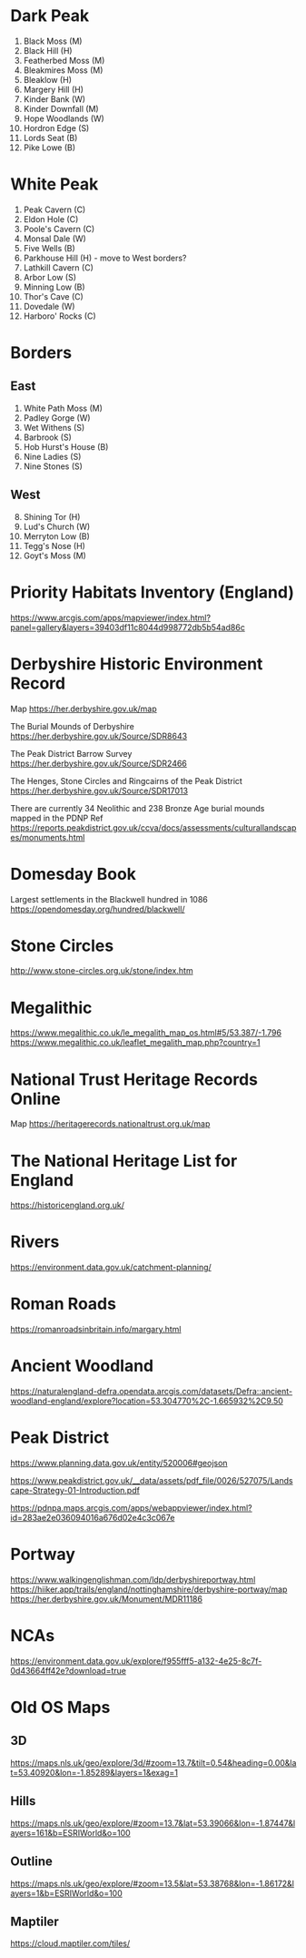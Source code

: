 # Dark Peak
1. Black Moss (M)
2. Black Hill (H)
3. Featherbed Moss (M)
4. Bleakmires Moss (M)
5. Bleaklow (H)
6. Margery Hill (H)
7. Kinder Bank (W)
8. Kinder Downfall (M)
9. Hope Woodlands (W)
10. Hordron Edge (S)
11. Lords Seat (B)
12. Pike Lowe (B)

# White Peak
1. Peak Cavern (C)
2. Eldon Hole (C)
3. Poole's Cavern (C)
4. Monsal Dale (W)
5. Five Wells (B)
6. Parkhouse Hill (H) - move to West borders?
7. Lathkill Cavern (C)
8. Arbor Low (S)
9. Minning Low (B)
10. Thor's Cave (C)
11. Dovedale (W)
12. Harboro' Rocks (C)

# Borders
## East
1. White Path Moss (M)
2. Padley Gorge (W)
3. Wet Withens (S)
4. Barbrook (S)
5. Hob Hurst's House (B)
6. Nine Ladies (S)
7. Nine Stones (S)
## West
8. Shining Tor (H)
9. Lud's Church (W)
10. Merryton Low (B)
11. Tegg's Nose (H)
12. Goyt's Moss (M)

# Priority Habitats Inventory (England)
https://www.arcgis.com/apps/mapviewer/index.html?panel=gallery&layers=39403df11c8044d998772db5b54ad86c

# Derbyshire Historic Environment Record

Map
https://her.derbyshire.gov.uk/map

The Burial Mounds of Derbyshire
https://her.derbyshire.gov.uk/Source/SDR8643

The Peak District Barrow Survey
https://her.derbyshire.gov.uk/Source/SDR2466

The Henges, Stone Circles and Ringcairns of the Peak District
https://her.derbyshire.gov.uk/Source/SDR17013

There are currently 34 Neolithic and 238 Bronze Age burial mounds mapped in the PDNP
Ref
https://reports.peakdistrict.gov.uk/ccva/docs/assessments/culturallandscapes/monuments.html

# Domesday Book
Largest settlements in the Blackwell hundred in 1086
https://opendomesday.org/hundred/blackwell/

# Stone Circles
http://www.stone-circles.org.uk/stone/index.htm

# Megalithic
https://www.megalithic.co.uk/le_megalith_map_os.html#5/53.387/-1.796
https://www.megalithic.co.uk/leaflet_megalith_map.php?country=1

# National Trust Heritage Records Online
Map
https://heritagerecords.nationaltrust.org.uk/map

# The National Heritage List for England
https://historicengland.org.uk/

# Rivers
https://environment.data.gov.uk/catchment-planning/

# Roman Roads
https://romanroadsinbritain.info/margary.html

# Ancient Woodland
https://naturalengland-defra.opendata.arcgis.com/datasets/Defra::ancient-woodland-england/explore?location=53.304770%2C-1.665932%2C9.50

# Peak District
https://www.planning.data.gov.uk/entity/520006#geojson

https://www.peakdistrict.gov.uk/__data/assets/pdf_file/0026/527075/Landscape-Strategy-01-Introduction.pdf

https://pdnpa.maps.arcgis.com/apps/webappviewer/index.html?id=283ae2e036094016a676d02e4c3c067e

# Portway
https://www.walkingenglishman.com/ldp/derbyshireportway.html
https://hiiker.app/trails/england/nottinghamshire/derbyshire-portway/map
https://her.derbyshire.gov.uk/Monument/MDR11186

# NCAs
https://environment.data.gov.uk/explore/f955fff5-a132-4e25-8c7f-0d43664ff42e?download=true

# Old OS Maps

## 3D
https://maps.nls.uk/geo/explore/3d/#zoom=13.7&tilt=0.54&heading=0.00&lat=53.40920&lon=-1.85289&layers=1&exag=1

## Hills
https://maps.nls.uk/geo/explore/#zoom=13.7&lat=53.39066&lon=-1.87447&layers=161&b=ESRIWorld&o=100

## Outline
https://maps.nls.uk/geo/explore/#zoom=13.5&lat=53.38768&lon=-1.86172&layers=1&b=ESRIWorld&o=100

## Maptiler
https://cloud.maptiler.com/tiles/